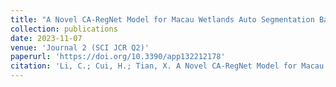 ```yaml
---
title: "A Novel CA-RegNet Model for Macau Wetlands Auto Segmentation Based on GF-2 Remote Sensing Images"
collection: publications
date: 2023-11-07
venue: 'Journal 2 (SCI JCR Q2)'
paperurl: 'https://doi.org/10.3390/app132212178'
citation: 'Li, C.; Cui, H.; Tian, X. A Novel CA-RegNet Model for Macau Wetlands Auto Segmentation Based on GF-2 Remote Sensing Images. Appl. Sci. 2023, 13, 12178.  '
---
```

